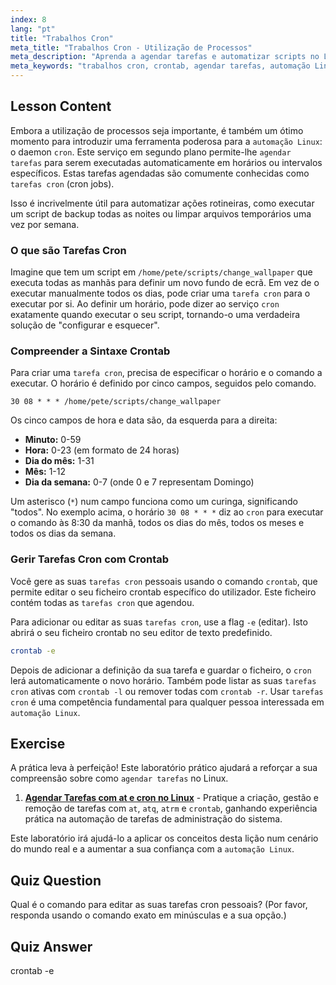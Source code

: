 ```yaml
---
index: 8
lang: "pt"
title: "Trabalhos Cron"
meta_title: "Trabalhos Cron - Utilização de Processos"
meta_description: "Aprenda a agendar tarefas e automatizar scripts no Linux usando trabalhos cron. Este guia abrange a sintaxe do crontab, comandos essenciais como crontab -e e exemplos práticos para iniciantes."
meta_keywords: "trabalhos cron, crontab, agendar tarefas, automação Linux, comandos Linux, Linux para iniciantes, tutorial Linux, crontab -e, cron"
---
```


## Lesson Content

Embora a utilização de processos seja importante, é também um ótimo momento para introduzir uma ferramenta poderosa para a `automação Linux`: o daemon `cron`. Este serviço em segundo plano permite-lhe `agendar tarefas` para serem executadas automaticamente em horários ou intervalos específicos. Estas tarefas agendadas são comumente conhecidas como `tarefas cron` (cron jobs).

Isso é incrivelmente útil para automatizar ações rotineiras, como executar um script de backup todas as noites ou limpar arquivos temporários uma vez por semana.

### O que são Tarefas Cron

Imagine que tem um script em `/home/pete/scripts/change_wallpaper` que executa todas as manhãs para definir um novo fundo de ecrã. Em vez de o executar manualmente todos os dias, pode criar uma `tarefa cron` para o executar por si. Ao definir um horário, pode dizer ao serviço `cron` exatamente quando executar o seu script, tornando-o uma verdadeira solução de "configurar e esquecer".

### Compreender a Sintaxe Crontab

Para criar uma `tarefa cron`, precisa de especificar o horário e o comando a executar. O horário é definido por cinco campos, seguidos pelo comando.

```plaintext
30 08 * * * /home/pete/scripts/change_wallpaper
```

Os cinco campos de hora e data são, da esquerda para a direita:

- **Minuto:** 0-59
- **Hora:** 0-23 (em formato de 24 horas)
- **Dia do mês:** 1-31
- **Mês:** 1-12
- **Dia da semana:** 0-7 (onde 0 e 7 representam Domingo)

Um asterisco (`*`) num campo funciona como um curinga, significando "todos". No exemplo acima, o horário `30 08 * * *` diz ao `cron` para executar o comando às 8:30 da manhã, todos os dias do mês, todos os meses e todos os dias da semana.

### Gerir Tarefas Cron com Crontab

Você gere as suas `tarefas cron` pessoais usando o comando `crontab`, que permite editar o seu ficheiro crontab específico do utilizador. Este ficheiro contém todas as `tarefas cron` que agendou.

Para adicionar ou editar as suas `tarefas cron`, use a flag `-e` (editar). Isto abrirá o seu ficheiro crontab no seu editor de texto predefinido.

```bash
crontab -e
```

Depois de adicionar a definição da sua tarefa e guardar o ficheiro, o `cron` lerá automaticamente o novo horário. Também pode listar as suas `tarefas cron` ativas com `crontab -l` ou remover todas com `crontab -r`. Usar `tarefas cron` é uma competência fundamental para qualquer pessoa interessada em `automação Linux`.

## Exercise

A prática leva à perfeição! Este laboratório prático ajudará a reforçar a sua compreensão sobre como `agendar tarefas` no Linux.

1. **[Agendar Tarefas com at e cron no Linux](https://labex.io/pt/labs/comptia-schedule-tasks-with-at-and-cron-in-linux-590870)** - Pratique a criação, gestão e remoção de tarefas com `at`, `atq`, `atrm` e `crontab`, ganhando experiência prática na automação de tarefas de administração do sistema.

Este laboratório irá ajudá-lo a aplicar os conceitos desta lição num cenário do mundo real e a aumentar a sua confiança com a `automação Linux`.

## Quiz Question

Qual é o comando para editar as suas tarefas cron pessoais? (Por favor, responda usando o comando exato em minúsculas e a sua opção.)

## Quiz Answer

crontab -e
